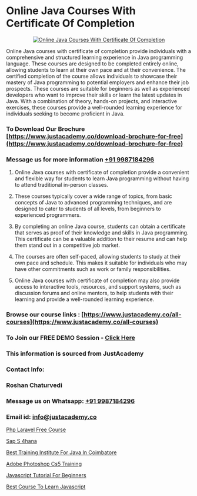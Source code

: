 # Online Java Courses With Certificate Of Completion

<p align="center">
  <a href="https://justacademy.co/course-detail/core-java-training">
    <img src="https://justacademy.co/storage2/course_image/1677245426_course_image.webp" alt="Online Java Courses With Certificate Of Completion">
  </a>
</p>


Online Java courses with certificate of completion provide individuals with a comprehensive and structured learning experience in Java programming language. These courses are designed to be completed entirely online, allowing students to learn at their own pace and at their convenience. The certified completion of the course allows individuals to showcase their mastery of Java programming to potential employers and enhance their job prospects. These courses are suitable for beginners as well as experienced developers who want to improve their skills or learn the latest updates in Java. With a combination of theory, hands-on projects, and interactive exercises, these courses provide a well-rounded learning experience for individuals seeking to become proficient in Java. 
### To Download Our Brochure [https://www.justacademy.co/download-brochure-for-free](https://www.justacademy.co/download-brochure-for-free)
### Message us for more information [+91 9987184296](https://api.whatsapp.com/send?phone=919987184296)
1) Online Java courses with certificate of completion provide a convenient and flexible way for students to learn Java programming without having to attend traditional in-person classes.

2) These courses typically cover a wide range of topics, from basic concepts of Java to advanced programming techniques, and are designed to cater to students of all levels, from beginners to experienced programmers.

3) By completing an online Java course, students can obtain a certificate that serves as proof of their knowledge and skills in Java programming. This certificate can be a valuable addition to their resume and can help them stand out in a competitive job market.

4) The courses are often self-paced, allowing students to study at their own pace and schedule. This makes it suitable for individuals who may have other commitments such as work or family responsibilities.

5) Online Java courses with certificate of completion may also provide access to interactive tools, resources, and support systems, such as discussion forums and online mentors, to help students with their learning and provide a well-rounded learning experience.

### Browse our course links : [https://www.justacademy.co/all-courses](https://www.justacademy.co/all-courses) 
### To Join our FREE DEMO Session - [Click Here](https://www.justacademy.co/register-for-course-demo)


### This information is sourced from JustAcademy
### Contact Info:
### Roshan Chaturvedi
### Message us on Whatsapp: [+91 9987184296](https://api.whatsapp.com/send?phone=919987184296)
### Email id: [info@justacademy.co](mailto:info@justacademy.co)
                
[Php Laravel Free Course](https://www.linkedin.com/pulse/php-laravel-free-course-justacademy-thane-i7r8c?trackingId=Y%2FwUSlg8FJrRZZLzZgl77g%3D%3D&lipi=urn%3Ali%3Apage%3Ad_flagship3_company_admin%3BSjJgDxHPQuqgadOjXouU%2FQ%3D%3D)

[Sap S 4hana](https://www.linkedin.com/pulse/sap-4hana-justacademy-afl3c/)

[Best Training Institute For Java In Coimbatore](https://medium.com/@abhidnya.1068/best-training-institute-for-java-in-coimbatore-b99be155e516)

[Adobe Photoshop Cs5 Training](https://medium.com/@shivamja27/adobe-photoshop-cs5-training-432b050c8a43)

[Javascript Tutorial For Beginners](https://justacademyin.github.io/Articles/Javascript-Tutorial-For-Beginners)

[Best Course To Learn Javascript](https://justacademyin.github.io/Articles/Best-Course-To-Learn-Javascript)

